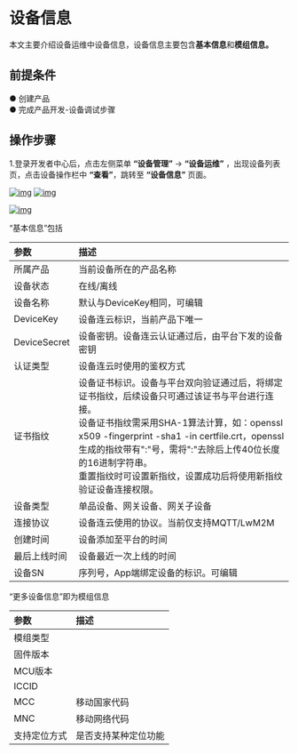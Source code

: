 # 设备信息

本文主要介绍设备运维中设备信息，设备信息主要包含**基本信息**和**模组信息。**

## **前提条件**

● 创建产品<br />
● 完成产品开发-设备调试步骤

## **操作步骤**

1.登录开发者中心后，点击左侧菜单 **“设备管理”** → **“设备运维”** ，出现设备列表页，点击设备操作栏中 **“查看”**，跳转至 **“设备信息”** 页面。

<a data-fancybox title="img" href="/guide/image2022-3-8_19-6-34_en.png?version=1&modificationDate=1646737018000&api=v2" v-if="isEu">![img](/guide/image2022-3-8_19-6-34_en.png?version=1&modificationDate=1646737018000&api=v2)</a>
<a data-fancybox title="img" href="/guide/image2022-3-8_19-6-34.png?version=1&modificationDate=1646737018000&api=v2" v-else>![img](/guide/image2022-3-8_19-6-34.png?version=1&modificationDate=1646737018000&api=v2)</a>

<a data-fancybox title="img" href="/guide/image2022-3-8_19-7-31.png?version=1&modificationDate=1646737075000&api=v2">![img](/guide/image2022-3-8_19-7-31.png?version=1&modificationDate=1646737075000&api=v2)</a>

“基本信息”包括

| 参数         | 描述                                               |
| :----------- | :------------------------------------------------- |
| 所属产品     | 当前设备所在的产品名称                             |
| 设备状态     | 在线/离线                                          |
| 设备名称     | 默认与DeviceKey相同，可编辑                        |
| DeviceKey    | 设备连云标识，当前产品下唯一                       |
| DeviceSecret | 设备密钥。设备连云认证通过后，由平台下发的设备密钥 |
| 认证类型     | 设备连云时使用的鉴权方式                     |
| 证书指纹     | 设备证书标识。设备与平台双向验证通过后，将绑定证书指纹，后续设备只可通过该证书与平台进行连接。</br>设备证书指纹需采用SHA-1算法计算，如：openssl x509 -fingerprint -sha1 -in certfile.crt，openssl生成的指纹带有":"号，需将":"去除后上传40位长度的16进制字符串。</br>重置指纹时可设置新指纹，设置成功后将使用新指纹验证设备连接权限。   |
| 设备类型     | 单品设备、网关设备、网关子设备                     |
| 连接协议     | 设备连云使用的协议。当前仅支持MQTT<span v-if="!isEu">/LwM2M</span>            |
| 创建时间     | 设备添加至平台的时间                                 |
| 最后上线时间 | 设备最近一次上线的时间                                   |
| 设备SN       | 序列号，App端绑定设备的标识。可编辑            |


  

“更多设备信息”即为模组信息

| 参数         | 描述                |
| :----------- | :------------------ |
| 模组类型    |                     |
| 固件版本     |                     |
| MCU版本      |                     |
| ICCID      |                     |
| MCC          | 移动国家代码        |
| MNC          | 移动网络代码        |
| 支持定位方式     | 是否支持某种定位功能    |
